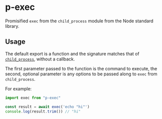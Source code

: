 # p-exec

Promisified `exec` from the `child_process` module from the Node standard library.

## Usage

The default export is a function and the signature matches that of [`child_process`](https://nodejs.org/api/child_process.html#child_processexeccommand-options-callback), without a callback.

The first parameter passed to the function is the command to execute, the second, optional parameter is any options to be passed along to `exec` from `child_process`.

For example:

```js
import exec from "p-exec"

const result = await exec('echo "hi"')
console.log(result.trim()) // "hi"
```
